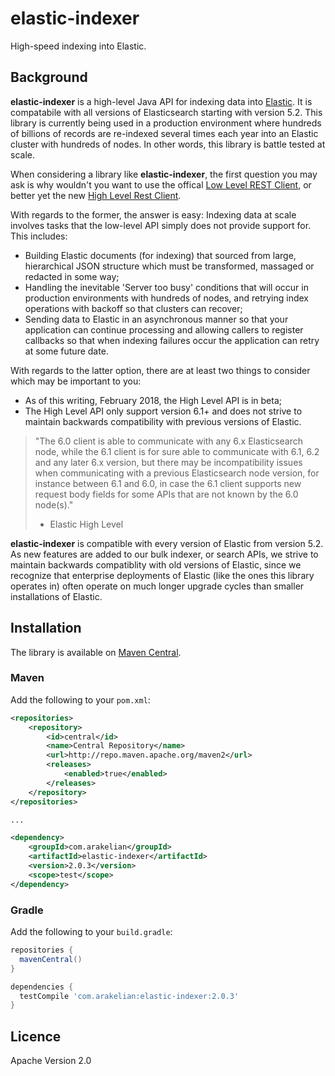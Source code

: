 # elastic-indexer

High-speed indexing into Elastic.

## Background

**elastic-indexer** is a high-level Java API for indexing data into [Elastic](https://www.elastic.co/products/elasticsearch).
It is compatabile with all versions of Elasticsearch starting with version 5.2. This library is currently being used in a 
production environment where hundreds of billions of records are re-indexed several times each year into an Elastic cluster
with hundreds of nodes. In other words, this library is battle tested at scale.

When considering a library like **elastic-indexer**, the first question you may ask is why wouldn't you want to use the offical 
[Low Level REST Client](https://www.elastic.co/guide/en/elasticsearch/client/java-rest/current/java-rest-low.html), or 
better yet the new [High Level Rest Client](https://www.elastic.co/guide/en/elasticsearch/client/java-rest/current/java-rest-high.html).

With regards to the former, the answer is easy: Indexing data at scale involves tasks that the low-level API simply does not provide
support for. This includes:
* Building Elastic documents (for indexing) that sourced from large, hierarchical JSON structure which must be transformed, massaged
  or redacted in some way;
* Handling the inevitable 'Server too busy' conditions that will occur in production environments with hundreds of nodes, and retrying
  index operations with backoff so that clusters can recover; 
* Sending data to Elastic in an asynchronous manner so that your application can continue processing and allowing callers to register
  callbacks so that when indexing failures occur the application can retry at some future date.

With regards to the latter option, there are at least two things to consider which may be important to you:
* As of this writing, February 2018, the High Level API is in beta;
* The High Level API only support version 6.1+ and does not strive to maintain backwards compatibility with previous versions of Elastic.

> "The 6.0 client is able to communicate with any 6.x Elasticsearch node, while the 6.1 client is for sure able to
> communicate with 6.1, 6.2 and any later 6.x version, but there may be incompatibility issues when communicating 
> with a previous Elasticsearch node version, for instance between 6.1 and 6.0, in case the 6.1 client supports 
> new request body fields for some APIs that are not known by the 6.0 node(s)."
> - Elastic High Level 

**elastic-indexer** is compatible with every version of Elastic from version 5.2. As new features are added to our bulk indexer,
or search APIs, we strive to maintain backwards compatiblity with old versions of Elastic, since we recognize that enterprise
deployments of Elastic (like the ones this library operates in) often operate on much longer upgrade cycles than smaller installations
of Elastic.

## Installation

The library is available on [Maven Central](https://search.maven.org/#search%7Cgav%7C1%7Cg%3A%22com.arakelian%22%20AND%20a%3A%22elastic-indexer%22).

### Maven

Add the following to your `pom.xml`:

```xml
<repositories>
    <repository>
        <id>central</id>
        <name>Central Repository</name>
        <url>http://repo.maven.apache.org/maven2</url>
        <releases>
            <enabled>true</enabled>
        </releases>
    </repository>
</repositories>

...

<dependency>
    <groupId>com.arakelian</groupId>
    <artifactId>elastic-indexer</artifactId>
    <version>2.0.3</version>
    <scope>test</scope>
</dependency>
```

### Gradle

Add the following to your `build.gradle`:

```groovy
repositories {
  mavenCentral()
}

dependencies {
  testCompile 'com.arakelian:elastic-indexer:2.0.3'
}
```

## Licence

Apache Version 2.0
